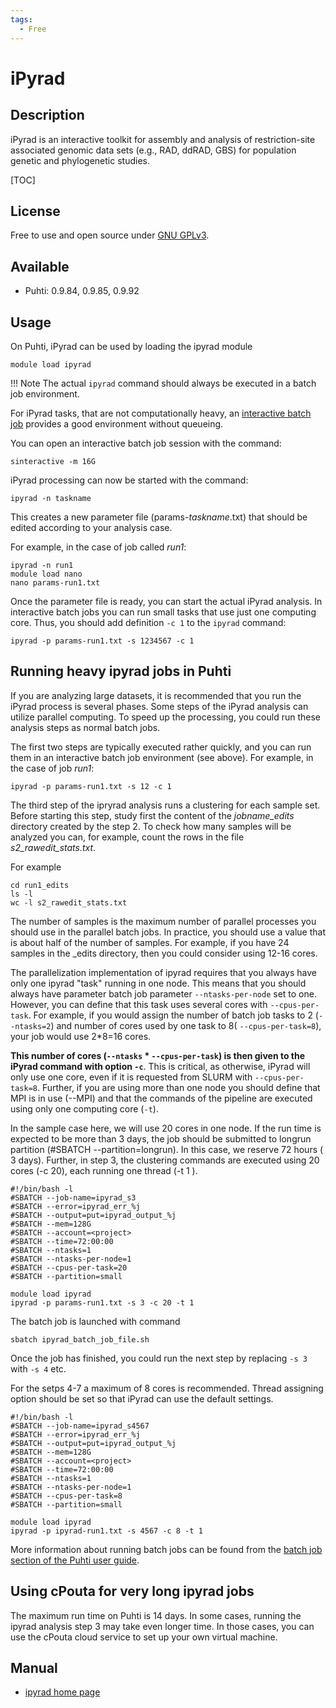 ```yaml
---
tags:
  - Free
---
```


# iPyrad

## Description

iPyrad is an interactive toolkit for assembly and analysis of restriction-site associated genomic data sets (e.g., RAD, ddRAD, GBS) for population genetic and phylogenetic studies.

[TOC]

## License

Free to use and open source under [GNU GPLv3](https://www.gnu.org/licenses/gpl-3.0.html).

## Available

-   Puhti:  0.9.84, 0.9.85, 0.9.92


## Usage

On Puhti, iPyrad can be used by loading the ipyrad module

```text
module load ipyrad
```

!!! Note
    The actual `ipyrad` command should always be executed in a batch job environment.

For iPyrad tasks, that are not computationally heavy, an
[interactive batch job](../computing/running/interactive-usage.md) provides 
a good environment without queueing.

You can open an interactive batch job session with the command:

```text
sinteractive -m 16G
```

iPyrad processing can now be started with the command:
```text
ipyrad -n taskname
```

This creates a new parameter file (params-_taskname_.txt) that should be edited according to your analysis case.

For example, in the case of job called _run1_:

```text
ipyrad -n run1
module load nano
nano params-run1.txt
```

Once the parameter file is ready, you can start the actual iPyrad analysis. In interactive batch
jobs you can run small tasks that use just one computing core. Thus, you should add
definition `-c 1` to the `ipyrad` command:

```text
ipyrad -p params-run1.txt -s 1234567 -c 1
```

## Running heavy ipyrad jobs in Puhti

If you are analyzing large datasets, it is recommended that you run the iPyrad process is several phases. Some steps of the iPyrad analysis can utilize parallel computing. To speed up the processing, you could run these analysis steps as normal batch jobs.

The first two steps are typically executed rather quickly, and you can run them in an interactive batch job environment (see above). 
For example, in the case of job _run1_:

```text
ipyrad -p params-run1.txt -s 12 -c 1
```

The third step of the ipryrad analysis runs a clustering for each sample set. Before starting this step, study first the content of the _jobname_edits_ directory created by the step 2. To check how many samples will be analyzed you can, for example, count the rows in the file _s2_rawedit_stats.txt_.

For example
```text
cd run1_edits
ls -l
wc -l s2_rawedit_stats.txt
```

The number of samples is the maximum number of parallel processes you should use in the parallel batch jobs. In practice, you should use a value that is about half of the number of samples. For example, if you have 24 samples in the _edits directory, then you could consider using 12-16 cores.

The parallelization implementation of ipyrad requires that you always have only one ipyrad "task" running in one node. This means that you should always have parameter batch job parameter `--ntasks-per-node` set to one. However, you can define that this task uses several cores with `--cpus-per-task`. For example, if you would assign the number of batch job tasks to 2 (`--ntasks=2`) and number of cores used by one task to 8( `--cpus-per-task=8`), your job would use 2*8=16 cores. 

**This number of cores (`--ntasks` * `--cpus-per-task`) is then given to the iPyrad command with option `-c`**. This is critical, as otherwise, iPyrad will only use one core, even if it is requested from SLURM with `--cpus-per-task=8`. Further, if you are using more than one node you should define that MPI is in use (--MPI) and that the commands of the pipeline are executed using only one computing core (`-t`).

In the sample case here, we will use 20 cores in one node. If the run time is expected to be more than 3 days, the job should be submitted to longrun partition (#SBATCH --partition=longrun). In this case, we reserve 72 hours ( 3 days). Further, in step 3, the clustering commands are executed using 20 cores (-c 20), each running one thread (-t 1 ).

```text
#!/bin/bash -l
#SBATCH --job-name=ipyrad_s3
#SBATCH --error=ipyrad_err_%j
#SBATCH --output=put=ipyrad_output_%j
#SBATCH --mem=128G
#SBATCH --account=<project>
#SBATCH --time=72:00:00
#SBATCH --ntasks=1
#SBATCH --ntasks-per-node=1
#SBATCH --cpus-per-task=20
#SBATCH --partition=small

module load ipyrad
ipyrad -p params-run1.txt -s 3 -c 20 -t 1 
```

The batch job is launched with command

```
sbatch ipyrad_batch_job_file.sh
```

Once the job has finished, you could run the next step by replacing `-s 3` with `-s 4` etc.

For the setps 4-7 a maximum of 8 cores is recommended. Thread assigning option should be set so that iPyrad can use the default settings.

```text
#!/bin/bash -l
#SBATCH --job-name=ipyrad_s4567
#SBATCH --error=ipyrad_err_%j
#SBATCH --output=put=ipyrad_output_%j
#SBATCH --mem=128G
#SBATCH --account=<project>
#SBATCH --time=72:00:00
#SBATCH --ntasks=1
#SBATCH --ntasks-per-node=1
#SBATCH --cpus-per-task=8
#SBATCH --partition=small

module load ipyrad
ipyrad -p ipyrad-run1.txt -s 4567 -c 8 -t 1 
```

More information about running batch jobs can be found from the [batch job section of the Puhti user guide](../computing/running/getting-started.md).

## Using cPouta for very long ipyrad jobs

The maximum run time on Puhti is 14 days. In some cases, running the ipyrad analysis step 3 may take even longer time. In those cases, you can use the cPouta cloud service to set up your own virtual machine. 

## Manual

*   [ipyrad home page](https://ipyrad.readthedocs.io/)




